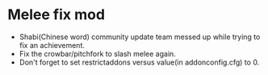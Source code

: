 # Melee fix mod

- Shabi(Chinese word) community update team messed up while trying to fix an achievement.
- Fix the crowbar/pitchfork to slash melee again.
- Don't forget to set restrictaddons versus value(in addonconfig.cfg) to 0.
